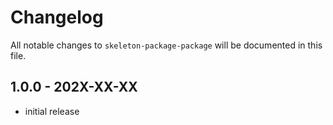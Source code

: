 # Changelog

All notable changes to `skeleton-package-package` will be documented in this file.

## 1.0.0 - 202X-XX-XX

- initial release
